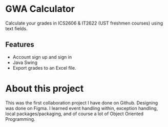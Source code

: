 # GWA Calculator
Calculate your grades in ICS2606 & IT2622 (UST freshmen courses) using text fields.

## Features
 - Account sign up and sign in
 - Java Swing
 - Export grades to an Excel file.

# About this project
This was the first collaboration project I have done on Github. Designing was done on
Figma. I learned event handling within, exception handling, local packages/packaging, 
and of course a lot of Object Oriented Programming.
